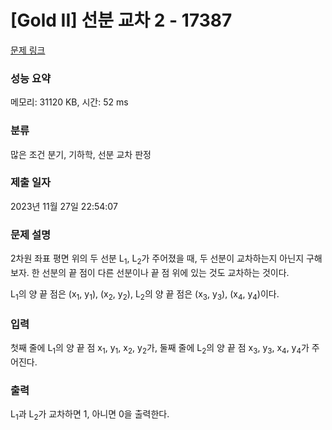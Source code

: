 # [Gold II] 선분 교차 2 - 17387 

[문제 링크](https://www.acmicpc.net/problem/17387) 

### 성능 요약

메모리: 31120 KB, 시간: 52 ms

### 분류

많은 조건 분기, 기하학, 선분 교차 판정

### 제출 일자

2023년 11월 27일 22:54:07

### 문제 설명

<p>2차원 좌표 평면 위의 두 선분 L<sub>1</sub>, L<sub>2</sub>가 주어졌을 때, 두 선분이 교차하는지 아닌지 구해보자. 한 선분의 끝 점이 다른 선분이나 끝 점 위에 있는 것도 교차하는 것이다.</p>

<p>L<sub>1</sub>의 양 끝 점은 (x<sub>1</sub>, y<sub>1</sub>), (x<sub>2</sub>, y<sub>2</sub>), L<sub>2</sub>의 양 끝 점은 (x<sub>3</sub>, y<sub>3</sub>), (x<sub>4</sub>, y<sub>4</sub>)이다.</p>

### 입력 

 <p>첫째 줄에 L<sub>1</sub>의 양 끝 점 x<sub>1</sub>, y<sub>1</sub>, x<sub>2</sub>, y<sub>2</sub>가, 둘째 줄에 L<sub>2</sub>의 양 끝 점 x<sub>3</sub>, y<sub>3</sub>, x<sub>4</sub>, y<sub>4</sub>가 주어진다.</p>

### 출력 

 <p>L<sub>1</sub>과 L<sub>2</sub>가 교차하면 1, 아니면 0을 출력한다.</p>

